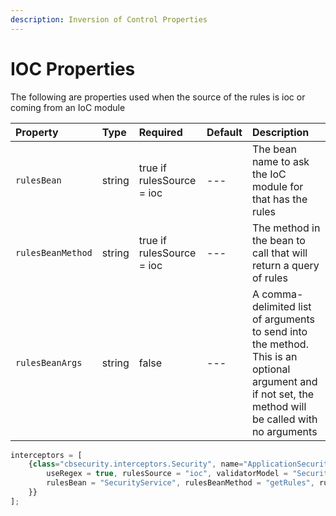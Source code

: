 ```yaml
---
description: Inversion of Control Properties
---
```


# IOC Properties

The following are properties used when the source of the rules is ioc or coming from an IoC module

| Property | Type | Required | Default | Description |
| :--- | :--- | :--- | :--- | :--- |
| `rulesBean` | string | true if rulesSource = ioc | --- | The bean name to ask the IoC module for that has the rules |
| `rulesBeanMethod` | string | true if rulesSource = ioc | --- | The method in the bean to call that will return a query of rules |
| `rulesBeanArgs` | string | false | --- | A comma-delimited list of arguments to send into the method. This is an optional argument and if not set, the method will be called with no arguments |

```javascript
interceptors = [
    {class="cbsecurity.interceptors.Security", name="ApplicationSecurity", properties={
        useRegex = true, rulesSource = "ioc", validatorModel = "SecurityService",
        rulesBean = "SecurityService", rulesBeanMethod = "getRules", rulesBeanArgs = "sorting=true"
    }}
];
```

